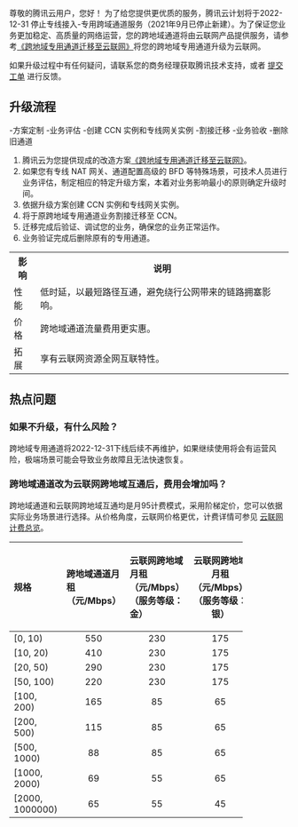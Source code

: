 尊敬的腾讯云用户，您好！
为了给您提供更优质的服务，腾讯云计划将于2022-12-31 停止专线接入-专用跨域通道服务（2021年9月已停止新建）。为了保证您业务更加稳定、高质量的网络运营，您的跨地域通道将由云联网产品提供服务，请参考[《跨地域专用通道迁移至云联网》](https://cloud.tencent.com/document/product/216/72490)将您的跨地域专用通道升级为云联网。

如果升级过程中有任何疑问，请联系您的商务经理获取腾讯技术支持，或者 [提交工单](https://console.cloud.tencent.com/workorder/category) 进行反馈。


## 升级流程
<dx-steps>
-方案定制
-业务评估
-创建 CCN 实例和专线网关实例
-割接迁移
-业务验收
-删除旧通道
</dx-steps>

1. 腾讯云为您提供现成的改造方案[《跨地域专用通道迁移至云联网》](https://cloud.tencent.com/document/product/216/72490)。
2. 如果您有专线 NAT 网关、通道配置高级的 BFD 等特殊场景，可技术人员进行业务评估，制定相应的特定升级方案，本着对业务影响最小的原则确定升级时间。
3. 依据升级方案创建 CCN 实例和专线网关实例。
4. 将于原跨地域专用通道业务割接迁移至 CCN。
5. 迁移完成后验证、调试您的业务，确保您的业务正常运作。
6. 业务验证完成后删除原有的专用通道。

<table >
<tr>
<th >影响</th>
<th>说明</th>
</tr>
<tr>
<td>性能</td>
<td>低时延，以最短路径互通，避免绕行公网带来的链路拥塞影响。</td>
</tr>
<tr>
<td >价格</td>
<td >跨地域通道流量费用更实惠。</td>
</tr>
<tr>
<td>拓展</td>
<td>享有云联网资源全网互联特性。</td>
</tr>
</table>

## 热点问题

### 如果不升级，有什么风险？
跨地域专用通道将2022-12-31下线后续不再维护，如果继续使用将会有运营风险，极端场景可能会导致业务故障且无法快速恢复。

### 跨地域通道改为云联网跨地域互通后，费用会增加吗？
跨地域通道和云联网跨地域互通均是月95计费模式，采用阶梯定价，您可以依据实际业务场景进行选择。从价格角度，云联网价格更优，计费详情可参见 [云联网计费总览](https://cloud.tencent.com/document/product/877/18676)。
<table class="relative-table wrapped confluenceTable" style="width: 83.4993%;" data-resize-percent="83.49928876244665"><colgroup><col style="width: 19.9659%;" data-resize-pixel="117" data-resize-percent="19.965870307167236" data-offset-left="40.5" data-offset-right="157.5"><col style="width: 26.4505%;" data-resize-pixel="155" data-resize-percent="26.450511945392492" data-offset-left="157.5" data-offset-right="312.5"><col style="width: 25.5973%;" data-resize-pixel="150" data-resize-percent="25.597269624573375" data-offset-left="312.5" data-offset-right="462.5"><col style="width: 27.9863%;" data-resize-pixel="164" data-resize-percent="27.986348122866893" data-offset-left="462.5" data-offset-right="626.5"></colgroup><thead><tr><th class="confluenceTh" style="text-align: left"><p>规格</p></th><th class="confluenceTh" style="text-align: left"><p>跨地域通道月租（元/Mbps）</p></th><th class="confluenceTh" style="text-align: left"><p>云联网跨地域月租（元/Mbps）（服务等级：金）</p></th><th colspan="1" class="confluenceTh">云联网跨地域月租（元/Mbps）（服务等级：银）</th></tr></thead><tbody><tr><td class="confluenceTd" style="text-align: left">[0, 10)</td><td class="confluenceTd" style="text-align: center">550</td><td class="confluenceTd" style="text-align: center">230</td><td colspan="1" class="confluenceTd" style="text-align: center">175</td></tr><tr><td class="confluenceTd" style="text-align: left">[10, 20)</td><td class="confluenceTd" style="text-align: center">410</td><td class="confluenceTd" style="text-align: center">230</td><td colspan="1" class="confluenceTd" style="text-align: center">175</td></tr><tr><td class="confluenceTd" style="text-align: left">[20, 50)</td><td class="confluenceTd" style="text-align: center">290</td><td class="confluenceTd" style="text-align: center">230</td><td colspan="1" class="confluenceTd" style="text-align: center">175</td></tr><tr><td class="confluenceTd" style="text-align: left">[50, 100)</td><td class="confluenceTd" style="text-align: center">220</td><td class="confluenceTd" style="text-align: center">230</td><td colspan="1" class="confluenceTd" style="text-align: center">175</td></tr><tr><td class="confluenceTd" style="text-align: left">[100, 200)</td><td class="confluenceTd" style="text-align: center">165</td><td class="confluenceTd" style="text-align: center">85</td><td colspan="1" class="confluenceTd" style="text-align: center">65</td></tr><tr><td class="confluenceTd" style="text-align: left">[200, 500)</td><td class="confluenceTd" style="text-align: center">115</td><td class="confluenceTd" style="text-align: center">85</td><td colspan="1" class="confluenceTd" style="text-align: center">65</td></tr><tr><td class="confluenceTd" style="text-align: left">[500, 1000)</td><td class="confluenceTd" style="text-align: center">88</td><td class="confluenceTd" style="text-align: center">85</td><td colspan="1" class="confluenceTd" style="text-align: center">65</td></tr><tr><td class="confluenceTd" style="text-align: left">[1000, 2000)</td><td class="confluenceTd" style="text-align: center">69</td><td class="confluenceTd" style="text-align: center">55</td><td colspan="1" class="confluenceTd" style="text-align: center">65</td></tr><tr><td class="confluenceTd" style="text-align: left">[2000, 1000000)</td><td class="confluenceTd" style="text-align: center">65</td><td class="confluenceTd" style="text-align: center">55</td><td colspan="1" class="confluenceTd" style="text-align: center">45</td></tr></tbody></table>
